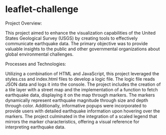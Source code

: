 # leaflet-challenge

Project Overview:

This project aimed to enhance the visualization capabilities of the United States Geological Survey (USGS) by creating tools to effectively communicate earthquake data. The primary objective was to provide valuable insights to the public and other governmental organizations about global environmental challenges. 

Processes and Technologies:

Utilizing a combination of HTML and JavaScript, this project leveraged the styles.css and index.html files to develop a logic file. The logic file reads JSON data and logs it into the console. The project includes the creation of a tile layer with a street map and the implementation of a function to fetch earthquake data, displaying it on the map through markers. The markers dynamically represent earthquake magnitude through size and depth through color. Additionally, informative popups were incorporated to provide users with detailed earthquake information upon hovering over the markers. The project culminated in the integration of a scaled legend that mirrors the marker characteristics, offering a visual reference for interpreting earthquake data.

